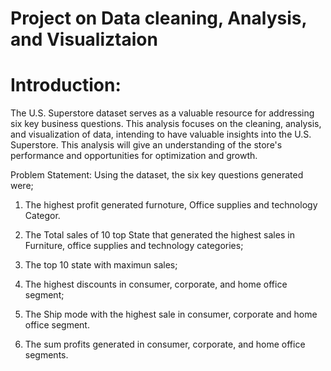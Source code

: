 # Project on Data cleaning, Analysis, and Visualiztaion
# Introduction:
The U.S. Superstore dataset serves as a valuable resource for addressing six key business questions. This analysis focuses on the cleaning, analysis, and visualization of data, intending to have valuable insights into the U.S. Superstore. This analysis will give an understanding of the store's performance and opportunities for optimization and growth.

Problem Statement:
Using the dataset, the six key questions generated were;

1. The highest profit generated furnoture, Office supplies and technology Categor.

2. The Total sales of 10 top State that generated the highest sales in Furniture, office supplies and technology categories;

3. The top 10 state with maximun sales;

4. The highest discounts in consumer, corporate, and home office segment;

5. The Ship mode with the highest sale in consumer, corporate and home office segment.

6. The sum profits generated in consumer, corporate, and home office segments.


